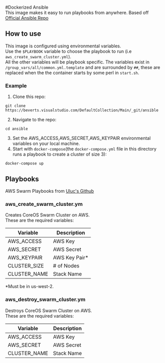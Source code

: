 #Dockerized Ansible  
This image makes it easy to run playbooks from anywhere.
Based off [Official Ansible Repo](https://github.com/ansible/ansible-docker-base)  

## How to use  
This image is configured using environmental variables.  
Use the `$PLAYBOOK` variable to choose the playbook to run (i.e `aws_create_swarm_cluster.yml`).  
All the other variables will be playbook specific. The variables exist in `/group_vars/all/common.yml.template` and are surrounded by `##`, these are replaced when the the container starts by some perl in `start.sh`.  

### Example  
1. Clone this repo:  
```
git clone https://beverts.visualstudio.com/DefaultCollection/Main/_git/ansible
```  
2. Navigate to the repo:  
```
cd ansible
```
3. Set the AWS_ACCESS,AWS_SECRET,AWS_KEYPAIR environmental variables on your local machine.  
4. Start with `docker-compose`(the `docker-compose.yml` file in this directory runs a playbook to create a cluster of size 3):  
```
docker-compose up
```  

## Playbooks  
AWS Swarm Playbooks from [Uluc's Github](https://github.com/ulucaydin/ansible-docker-swarm)  

### aws_create_swarm_cluster.ym  
Creates CoreOS Swarm Cluster on AWS.  
These are the required variables:  

|Variable    |Description  |
|------------|-------------|
|AWS_ACCESS  |AWS Key      |
|AWS_SECRET  |AWS Secret   |
|AWS_KEYPAIR |AWS Key Pair*|
|CLUSTER_SIZE|# of Nodes   |
|CLUSTER_NAME|Stack Name   |  
*Must be in us-west-2.
  
### aws_destroy_swarm_cluster.ym  
Destroys CoreOS Swarm Cluster on AWS.  
These are the required variables:  

|Variable    |Description  |
|------------|-------------|
|AWS_ACCESS  |AWS Key      |
|AWS_SECRET  |AWS Secret   |
|CLUSTER_NAME|Stack Name   |  